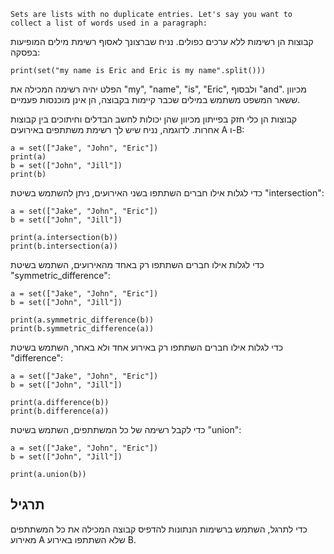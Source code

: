```
Sets are lists with no duplicate entries. Let's say you want to collect a list of words used in a paragraph:
```

קבוצות הן רשימות ללא ערכים כפולים. נניח שברצונך לאסוף רשימת מילים המופיעות בפסקה:

```
print(set("my name is Eric and Eric is my name".split()))
```

הפלט יהיה רשימה המכילה את "my", "name", "is", "Eric", ולבסוף "and". מכיוון ששאר המשפט משתמש במילים שכבר קיימות בקבוצה, הן אינן מוכנסות פעמיים.

קבוצות הן כלי חזק בפייתון מכיוון שהן יכולות לחשב הבדלים וחיתוכים בין קבוצות אחרות. לדוגמה, נניח שיש לך רשימת משתתפים באירועים A ו-B:

```
a = set(["Jake", "John", "Eric"])
print(a)
b = set(["John", "Jill"])
print(b)
```

כדי לגלות אילו חברים השתתפו בשני האירועים, ניתן להשתמש בשיטת "intersection":

```
a = set(["Jake", "John", "Eric"])
b = set(["John", "Jill"])

print(a.intersection(b))
print(b.intersection(a))
```

כדי לגלות אילו חברים השתתפו רק באחד מהאירועים, השתמש בשיטת "symmetric_difference":

```
a = set(["Jake", "John", "Eric"])
b = set(["John", "Jill"])

print(a.symmetric_difference(b))
print(b.symmetric_difference(a))
```

כדי לגלות אילו חברים השתתפו רק באירוע אחד ולא באחר, השתמש בשיטת "difference":

```
a = set(["Jake", "John", "Eric"])
b = set(["John", "Jill"])

print(a.difference(b))
print(b.difference(a))
```

כדי לקבל רשימה של כל המשתתפים, השתמש בשיטת "union":

```
a = set(["Jake", "John", "Eric"])
b = set(["John", "Jill"])

print(a.union(b))
```

תרגיל
--------

כדי לתרגל, השתמש ברשימות הנתונות להדפיס קבוצה המכילה את כל המשתתפים מאירוע A שלא השתתפו באירוע B.